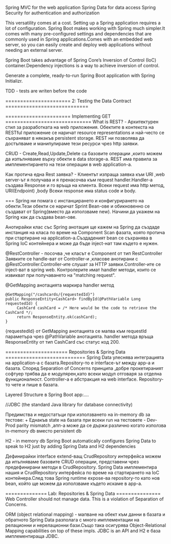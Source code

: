 Spring MVC for the web application
Spring Data for data access
Spring Security for authentication and authorization

This versatility comes at a cost. Setting up a Spring application requires a lot of configuration.
Spring Boot makes working with Spring much simpler.It comes with many pre-configured settings and dependencies that are commonly used in Spring applications.Comes with an embedded web server, so you can easily create and deploy web applications without needing an external server.

Spring Boot takes advantage of Spring Core’s Inversion of Control (IoC) container.Dependency injections is a way to achieve inversion of control.

Generate a complete, ready-to-run Spring Boot application with Spring Initializr.

TDD - tests are writen before the code

====================== 2: Testing the Data Contract ============================

====================== Implementing GET =============================
What is REST? - Архитектурен стил за разработката на web приложения.
Обектите в контекста на RESTful приложение се наричат resource representations и най-често се съхраняват в някакъв persistent storage.
REST ни позволява да достъпваме и манипулираме тези ресурси чрез http заявки.

CRUD - Create,Read,Update,Delete са базовите операции ,които можем да изпълняваме върху обекти в data storage-a.
REST има правила за имплементирането на тези операции в web application-a.

Как протича една Rest заявка? - Клиентът изпраща заявка към URI ,web server-ът я получава и я пренасочва към request handler.Handler-a създава Response и го връща на клиента.
Всеки request има http метод, URI(Endpoint) ,body
Всеки response има status code и body.

===
Spring ни помага с инстанцирането и конфигурирането на обекти.Тези обекти се наричат Sprint Bean-ове и обикновенно се създават от Spring(вместо да използваме new).
Начини да укажем на Spring как да създава bean-ове.

Анотирайки клас със Spring анотация ще кажем на Spring да създаде инстанция на класа по време на Component Scan фазата, която протича при стартиране на application-a.Създаденият bean се съхранява в Spring IoC контейнера и може да бъде inject-нат там където е нужен. 

@RestController - посочва ,че класът е Component от тип RestController
Заявките се handle-ват от Controller-и ,класове анотирани с @RestController.Controller-ите слушат за HTTP заявки.Controller-ите се inject-ват в spring web.
Контролерите имат handler методи, които се извикват при получаването на "matching request".

@GetMapping анотацията маркира handler метод

	@GetMapping("/cashcards/{requestedId}")
	public ResponseEntity<CashCard> findById(@PathVariable Long requestedId) {
	     CashCard cashCard = /* Here would be the code to retrieve the CashCard */;
		 return ResponseEntity.ok(cashCard);
	}
	
{requestedId} от GetMapping анотацията се мапва към requestId параметъра чрез @PathVariable анотацията.
handler метода връща ResponseEntity от тип CashCard със статус код 200.

===================== Repositories & Spring Data ===========================
Spring Data улеснява интеграцията на application-a с базата.Repository-то е interface-ът между app-a и базата.
Според Separation of Concerns принципа ,добре прокетираният софтуер трябва да е модулярен,като всеки модул отговаря за отделна функционалност.
Controller-a е абстракция на web interface.
Repository-то чете и пише в базата.

Layered Structure в Spring Boot app:....

//JDBC (the standard Java library for database connectivity)

Предимства и недостатъци при използването на in-memory db за тестове:
	+ Еднакъв state на базата при всеки run на тестовете
	- Dev-Prod parity mismatch ,апп-а може да се държи различно когато използва in-memory db вместо persistent db
	
H2 - in memory db
Spring Boot automatically configures Spring Data to speak to H2 just by adding Spring Data and H2 dependencies

Дефинирайки interface extend-ващ CrudRepository интерфейса можем да ипълняваме базовите CRUD операции, представени чрез предефинирани методи в CrudRepository.
Spring Data имплементира нашия и CrudRepository интерфейса по време на стартирането на IoC контейнера.След това Spring runtime expose-ва repository-то като нов bean, който ще можем да използваме където искаме в app-a. 

============== Lab: Repositories & Spring Data ===============
Web Controller should not manage data. This is a violation of Separation of Concerns.

ORM (object relational mapping) - мапване на обект към данни в базата и обратното
Spring Data разполага с много имплементации на релационни и нерелационни бази.Също така осигурява Object-Relational Mapping capabilities on top of these impls.
JDBC is an API and H2 е база имплементираща JDBC.
